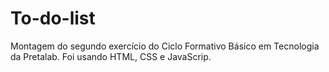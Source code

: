 # To-do-list
Montagem do segundo exercício do Ciclo Formativo Básico em  Tecnologia da Pretalab.
Foi usando HTML, CSS e JavaScrip.
